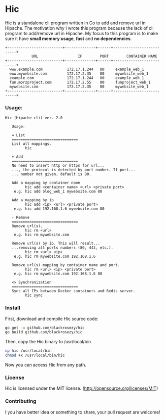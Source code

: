 Hic
===========

Hic is a standalone cli program written in Go to add and remove url in Hipache. The motivation why I wrote this program because the lack of cli program to add/remove url in Hipache. My focus to this program is to make sure it have **small memory usage**, **fast** and **no dependencies**.

```
+-------------------------+--------------+------+--------------------------+
            URL                  IP        PORT        CONTAINER NAME
+-------------------------+--------------+------+--------------------------+
  www.example.com           172.17.1.244   80     example_web_1
  www.mywebsite.com         172.17.2.35    80     mywebsite_web_1
  example.com               172.17.1.244   80     example_web_1
  fun.morzproject.com       172.17.2.55    80     funproject_web_1
  mywebsite.com             172.17.2.35    80     mywebsite_web_1
+-------------------------+--------------+------+--------------------------+
```

### Usage:

```
Hic (Hipache cli) ver. 2.0

   Usage:

   = List
   ==============================
   List all mappings.
         hic

   + Add
   ==============================
   No need to insert http or https for url...
   ..., the protocol is detected by port number. If port...
   ... number not given, default is 80.

   Add a mapping by container name
         hic add <container name> <url> <private port>
    e.g. hic add blog_web_1 mywebsite.com 80

   Add a mapping by ip
         hic add <ip> <url> <private port>
    e.g. hic add 192.168.1.6 mywebsite.com 80

   - Remove
   ==============================
   Remove url(s).
         hic rm <url>
    e.g. hic rm mywebsite.com

   Remove url(s) by ip. This will result...
   ...removing all ports numbers (80, 443, etc.).
         hic rm <url> <ip>
    e.g. hic rm mywebsite.com 192.168.1.6

   Remove url(s) mapping by container name and port.
         hic rm <url> <ip> <private port>
    e.g. hic rm mywebsite.com 192.168.1.6 80

   <> Synchronization
   ==============================
   Sync all IPs between Docker containers and Redis server.
         hic sync

```

### Install

First, download and compile Hic source code:
```bash
go get -u github.com/blackrosezy/hic
go build github.com/blackrosezy/hic
```

Then, copy the Hic binary to /usr/local/bin
```bash
cp hic /usr/local/bin
chmod +x /usr/local/bin/hic
```

Now you can access Hic from any path.


### License

Hic is licensed under the MIT license. (http://opensource.org/licenses/MIT)


### Contributing

I you have better idea or something to share, your pull request are welcome!

